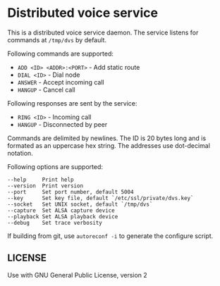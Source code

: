 # Distributed voice service

This is a distributed voice service daemon.
The service listens for commands at `/tmp/dvs` by default.

Following commands are supported:
 * `ADD <ID> <ADDR>:<PORT>` - Add static route
 * `DIAL <ID>` - Dial node
 * `ANSWER` - Accept incoming call
 * `HANGUP` - Cancel call

Following responses are sent by the service:
 * `RING <ID>` - Incoming call
 * `HANGUP` - Disconnected by peer

Commands are delimited by newlines.
The ID is 20 bytes long and is formated as an uppercase hex string.
The addresses use dot-decimal notation.

Following options are supported:

    --help     Print help
    --version  Print version
    --port     Set port number, default 5004
    --key      Set key file, default `/etc/ssl/private/dvs.key`
    --socket   Set UNIX socket, default `/tmp/dvs`
    --capture  Set ALSA capture device
    --playback Set ALSA playback device
    --debug    Set trace verbosity

If building from git, use `autoreconf -i` to generate the configure script.

## LICENSE
Use with GNU General Public License, version 2
